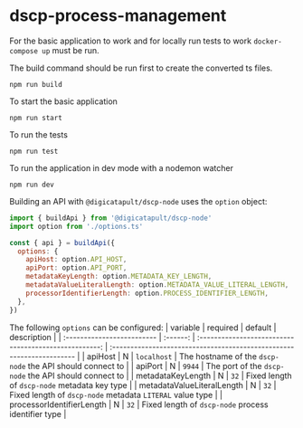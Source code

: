 # dscp-process-management

For the basic application to work and for locally run tests to work `docker-compose up` must be run.

The build command should be run first to create the converted ts files.

```shell
npm run build
```

To start the basic application

```shell
npm run start
```

To run the tests

```shell
npm run test
```

To run the application in dev mode with a nodemon watcher

```shell
npm run dev
```

Building an API with `@digicatapult/dscp-node` uses the `option` object:

```js
import { buildApi } from '@digicatapult/dscp-node'
import option from './options.ts'

const { api } = buildApi({
  options: {
    apiHost: option.API_HOST,
    apiPort: option.API_PORT,
    metadataKeyLength: option.METADATA_KEY_LENGTH,
    metadataValueLiteralLength: option.METADATA_VALUE_LITERAL_LENGTH,
    processorIdentifierLength: option.PROCESS_IDENTIFIER_LENGTH,
  },
})
```

The following `options` can be configured:
| variable | required | default | description |
| :------------------------- | :------: | :---------------------------------------------------: | :-------------------------------------------------------------------- |
| apiHost | N | `localhost` | The hostname of the `dscp-node` the API should connect to |
| apiPort | N | `9944` | The port of the `dscp-node` the API should connect to |
| metadataKeyLength | N | `32` | Fixed length of `dscp-node` metadata key type |
| metadataValueLiteralLength | N | `32` | Fixed length of `dscp-node` metadata `LITERAL` value type |
| processorIdentifierLength | N | `32` | Fixed length of `dscp-node` process identifier type |
